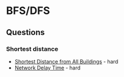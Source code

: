 # BFS/DFS




## Questions

### Shortest distance

- [Shortest Distance from All Buildings](https://leetcode.com/problems/shortest-distance-from-all-buildings/) - hard
- [Network Delay Time](https://leetcode.com/problems/network-delay-time/) - hard
